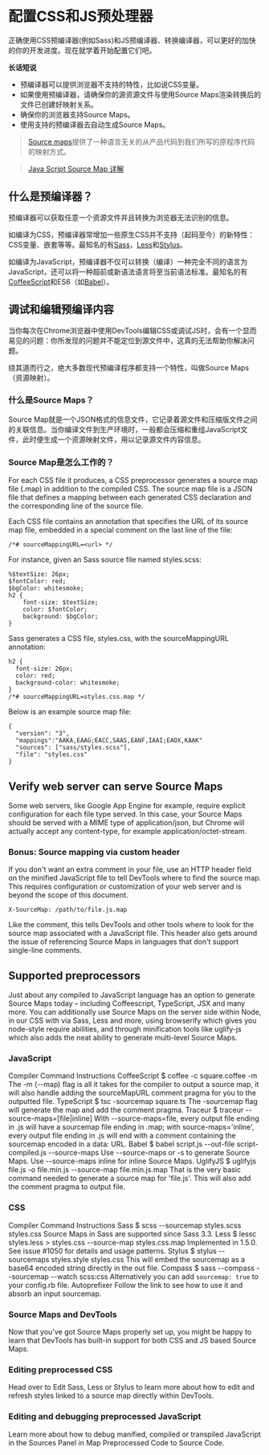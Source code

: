 # 配置CSS和JS预处理器

正确使用CSS预编译器(例如Sass)和JS预编译器、转换编译器，可以更好的加快的你的开发进度。现在就学着开始配置它们吧。

**长话短说**

* 预编译器可以提供浏览器不支持的特性，比如说CSS变量。
* 如果使用预编译器，请确保你的源资源文件与使用Source Maps渲染转换后的文件已创建好映射关系。
* 确保你的浏览器支持Source Maps。
* 使用支持的预编译器去自动生成Source Maps。

> [Source maps](http://www.w3cplus.com/tools/source-maps-101.html)提供了一种语言无关的从产品代码到我们所写的原程序代码的映射方式。

> [Java Script Source Map 详解](http://www.ruanyifeng.com/blog/2013/01/javascript_source_map.html)

## 什么是预编译器？

预编译器可以获取任意一个资源文件并且转换为浏览器无法识别的信息。

如编译为CSS，预编译器常增加一些原生CSS并不支持（起码至今）的新特性：CSS变量、嵌套等等。最知名的有[Sass](http://sass-lang.com/)，[Less](http://lesscss.org/)和[Stylus](http://stylus-lang.com/)。

如编译为JavaScript，预编译器不仅可以转换（编译）一种完全不同的语言为JavaScript，还可以将一种超前或新语法语言将至当前语法标准。最知名的有[CoffeeScript](http://coffeescript.org/)和ES6（如[Babel](https://babeljs.io/)）。

## 调试和编辑预编译内容

当你每次在Chrome浏览器中使用DevTools编辑CSS或调试JS时，会有一个显而易见的问题：你所发现的问题并不能定位到源文件中，这真的无法帮助你解决问题。

绕其道而行之，绝大多数现代预编译程序都支持一个特性，叫做Source Maps（资源映射）。

### 什么是Source Maps？

Source Map就是一个JSON格式的信息文件，它记录着源文件和压缩版文件之间的关联信息。当你编译文件到生产环境时，一般都会压缩和重组JavaScript文件，此时便生成一个资源映射文件，用以记录源文件内容信息。

### Source Map是怎么工作的？

For each CSS file it produces, a CSS preprocessor generates a source map file (.map) in addition to the compiled CSS. The source map file is a JSON file that defines a mapping between each generated CSS declaration and the corresponding line of the source file.

Each CSS file contains an annotation that specifies the URL of its source map file, embedded in a special comment on the last line of the file:

```
/*# sourceMappingURL=<url> */
```

For instance, given an Sass source file named styles.scss:

```
%$textSize: 26px;
$fontColor: red;
$bgColor: whitesmoke;
h2 {
    font-size: $textSize;
    color: $fontColor;
    background: $bgColor;
}
```

Sass generates a CSS file, styles.css, with the sourceMappingURL annotation:

```
h2 {
  font-size: 26px;
  color: red;
  background-color: whitesmoke;
}
/*# sourceMappingURL=styles.css.map */
```

Below is an example source map file:

```
{
  "version": "3",
  "mappings":"AAKA,EAAG;EACC,SAAS,EANF,IAAI;EAOX,KAAK"
  "sources": ["sass/styles.scss"],
  "file": "styles.css"
}
```

## Verify web server can serve Source Maps

Some web servers, like Google App Engine for example, require explicit configuration for each file type served. In this case, your Source Maps should be served with a MIME type of application/json, but Chrome will actually accept any content-type, for example application/octet-stream.

### Bonus: Source mapping via custom header

If you don't want an extra comment in your file, use an HTTP header field on the minified JavaScript file to tell DevTools where to find the source map. This requires configuration or customization of your web server and is beyond the scope of this document.

```
X-SourceMap: /path/to/file.js.map
```

Like the comment, this tells DevTools and other tools where to look for the source map associated with a JavaScript file. This header also gets around the issue of referencing Source Maps in languages that don't support single-line comments.

## Supported preprocessors

Just about any compiled to JavaScript language has an option to generate Source Maps today – including Coffeescript, TypeScript, JSX and many more. You can additionally use Source Maps on the server side within Node, in our CSS with via Sass, Less and more, using browserify which gives you node-style require abilities, and through minification tools like uglify-js which also adds the neat ability to generate multi-level Source Maps.

### JavaScript

Compiler	Command	Instructions
CoffeeScript	$ coffee -c square.coffee -m	The -m (--map) flag is all it takes for the compiler to output a source map, it will also handle adding the sourceMapURL comment pragma for you to the outputted file.
TypeScript	$ tsc -sourcemap square.ts	The -sourcemap flag will generate the map and add the comment pragma.
Traceur	$ traceur --source-maps=[file|inline]	With --source-maps=file, every output file ending in .js will have a sourcemap file ending in .map; with source-maps='inline', every output file ending in .js will end with a comment containing the sourcemap encoded in a data: URL.
Babel	$ babel script.js --out-file script-compiled.js --source-maps	Use --source-maps or -s to generate Source Maps. Use --source-maps inline for inline Source Maps.
UglifyJS	$ uglifyjs file.js -o file.min.js --source-map file.min.js.map	That is the very basic command needed to generate a source map for 'file.js'. This will also add the comment pragma to output file.

### CSS

Compiler	Command	Instructions
Sass	$ scss --sourcemap styles.scss styles.css	Source Maps in Sass are supported since Sass 3.3.
Less	$ lessc styles.less > styles.css --source-map styles.css.map	Implemented in 1.5.0. See issue #1050 for details and usage patterns.
Stylus	$ stylus --sourcemaps styles.style styles.css	This will embed the sourcemap as a base64 encoded string directly in the out file.
Compass	$ sass --compass --sourcemap --watch scss:css	Alternatively you can add `sourcemap: true` to your config.rb file.
Autoprefixer		Follow the link to see how to use it and absorb an input sourcemap.

### Source Maps and DevTools

Now that you've got Source Maps properly set up, you might be happy to learn that DevTools has built-in support for both CSS and JS based Source Maps.

### Editing preprocessed CSS

Head over to Edit Sass, Less or Stylus to learn more about how to edit and refresh styles linked to a source map directly within DevTools.

### Editing and debugging preprocessed JavaScript

Learn more about how to debug manified, compiled or transpiled JavaScript in the Sources Panel in Map Preprocessed Code to Source Code.